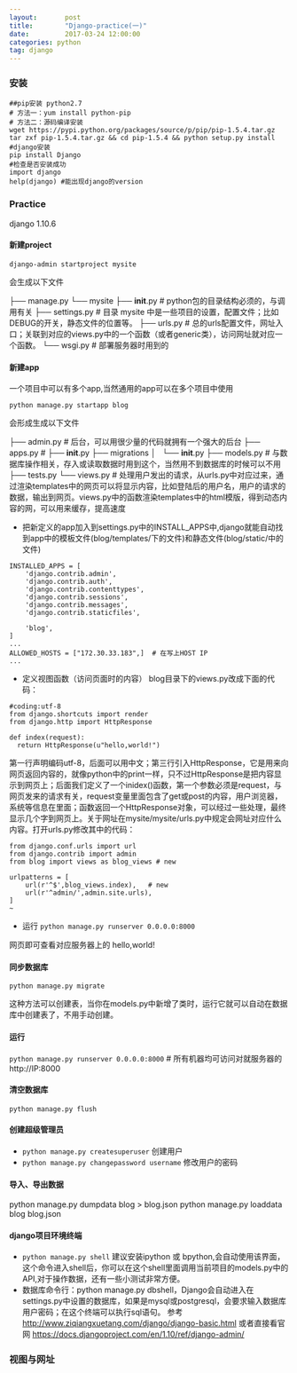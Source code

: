 ```yaml
---
layout:       post
title:        "Django-practice(一)"
date:         2017-03-24 12:00:00
categories: python
tag: django
---
```


### 安装
```
##pip安装 python2.7
# 方法一：yum install python-pip
# 方法二：源码编译安装
wget https://pypi.python.org/packages/source/p/pip/pip-1.5.4.tar.gz
tar zxf pip-1.5.4.tar.gz && cd pip-1.5.4 && python setup.py install
#django安装
pip install Django
#检查是否安装成功
import django
help(django) #能出现django的version
```

### Practice
django 1.10.6
#### 新建project
`django-admin startproject mysite`

会生成以下文件

├── manage.py
└── mysite
    ├── __init__.py # python包的目录结构必须的，与调用有关
    ├── settings.py  # 目录 mysite 中是一些项目的设置，配置文件；比如DEBUG的开关，静态文件的位置等。
    ├── urls.py   # 总的urls配置文件，网址入口；关联到对应的views.py中的一个函数（或者generic类），访问网址就对应一个函数。
    └── wsgi.py  # 部署服务器时用到的



#### 新建app
一个项目中可以有多个app,当然通用的app可以在多个项目中使用

`python manage.py startapp blog`  

会形成生成以下文件

├── admin.py  # 后台，可以用很少量的代码就拥有一个强大的后台
├── apps.py #
├── __init__.py
├── migrations
│   └── __init__.py
├── models.py # 与数据库操作相关，存入或读取数据时用到这个，当然用不到数据库的时候可以不用
├── tests.py
└── views.py # 处理用户发出的请求，从urls.py中对应过来，通过渲染templates中的网页可以将显示内容，比如登陆后的用户名，用户的请求的数据，输出到网页。views.py中的函数渲染templates中的html模版，得到动态内容的网，可以用来缓存，提高速度

+ 把新定义的app加入到settings.py中的INSTALL_APPS中,django就能自动找到app中的模板文件(blog/templates/下的文件)和静态文件(blog/static/中的文件)
```
INSTALLED_APPS = [
    'django.contrib.admin',
    'django.contrib.auth',
    'django.contrib.contenttypes',
    'django.contrib.sessions',
    'django.contrib.messages',
    'django.contrib.staticfiles',

    'blog',
]
...
ALLOWED_HOSTS = ["172.30.33.183",]  # 在写上HOST IP
...
```

+ 定义视图函数（访问页面时的内容）
blog目录下的views.py改成下面的代码：
```
#coding:utf-8   
from django.shortcuts import render
from django.http import HttpResponse

def index(request):
  return HttpResponse(u"hello,world!")
```
第一行声明编码utf-8，后面可以用中文；第三行引入HttpResponse，它是用来向网页返回内容的，就像python中的print一样，只不过HttpResponse是把内容显示到网页上；后面我们定义了一个inidex()函数，第一个参数必须是request，与网页发来的请求有关，request变量里面包含了get或post的内容，用户浏览器，系统等信息在里面；函数返回一个HttpResponse对象，可以经过一些处理，最终显示几个字到网页上。关于网址在mysite/mysite/urls.py中规定会网址对应什么内容。打开urls.py修改其中的代码：
```
from django.conf.urls import url
from django.contrib import admin
from blog import views as blog_views # new

urlpatterns = [
    url(r'^$',blog_views.index),   # new
    url(r'^admin/',admin.site.urls),
]
~
```
+ 运行 `python manage.py runserver 0.0.0.0:8000`

网页即可查看对应服务器上的 hello,world!

#### 同步数据库
`python manage.py migrate`

这种方法可以创建表，当你在models.py中新增了类时，运行它就可以自动在数据库中创建表了，不用手动创建。

#### 运行
`python manage.py runserver 0.0.0.0:8000` # 所有机器均可访问对就服务器的http://IP:8000

#### 清空数据库
`python manage.py flush`

#### 创建超级管理员
+ `python manage.py createsuperuser`  创建用户
+ `python manage.py changepassword username` 修改用户的密码

#### 导入、导出数据
python manage.py dumpdata blog > blog.json
python manage.py loaddata blog blog.json

#### django项目环境终端
+ `python manage.py shell`  建议安装ipython 或 bpython,会自动使用该界面，这个命令进入shell后，你可以在这个shell里面调用当前项目的models.py中的API,对于操作数据，还有一些小测试非常方便。
+ 数据库命令行：python manage.py dbshell，Django会自动进入在settings.py中设置的数据库，如果是mysql或postgresql，会要求输入数据库用户密码；在这个终端可以执行sql语句。
参考  http://www.ziqiangxuetang.com/django/django-basic.html  或者直接看官网 https://docs.djangoproject.com/en/1.10/ref/django-admin/

### 视图与网址
